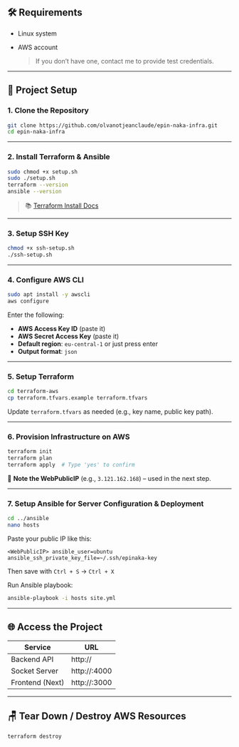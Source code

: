 ## 🛠️ Requirements

* Linux system
* AWS account

  > If you don’t have one, contact me to provide test credentials.

---

## 🚀 Project Setup

### 1. Clone the Repository

```bash
git clone https://github.com/olvanotjeanclaude/epin-naka-infra.git
cd epin-naka-infra
```

---

### 2. Install Terraform & Ansible

```bash
sudo chmod +x setup.sh
sudo ./setup.sh
terraform --version
ansible --version
```

> 📚 [Terraform Install Docs](https://developer.hashicorp.com/terraform/tutorials/aws-get-started/install-cli)

---

### 3. Setup SSH Key

```bash
chmod +x ssh-setup.sh
./ssh-setup.sh
```

---

### 4. Configure AWS CLI

```bash
sudo apt install -y awscli
aws configure
```

Enter the following:

* **AWS Access Key ID** (paste it)
* **AWS Secret Access Key** (paste it)
* **Default region**: `eu-central-1` or just press enter
* **Output format**: `json`

---

### 5. Setup Terraform

```bash
cd terraform-aws
cp terraform.tfvars.example terraform.tfvars
```

Update `terraform.tfvars` as needed (e.g., key name, public key path).

---

### 6. Provision Infrastructure on AWS

```bash
terraform init
terraform plan
terraform apply  # Type 'yes' to confirm
```

📌 **Note the WebPublicIP** (e.g., `3.121.162.168`) – used in the next step.

---

### 7. Setup Ansible for Server Configuration & Deployment

```bash
cd ../ansible
nano hosts
```

Paste your public IP like this:

```hosts
<WebPublicIP> ansible_user=ubuntu ansible_ssh_private_key_file=~/.ssh/epinaka-key
```

Then save with `Ctrl + S` → `Ctrl + X`

Run Ansible playbook:

```bash
ansible-playbook -i hosts site.yml
```

---

## 🌐 Access the Project

| Service         | URL                        |
| --------------- | -------------------------- |
| Backend API     | http\://<WebPublicIP>      |
| Socket Server   | http\://<WebPublicIP>:4000 |
| Frontend (Next) | http\://<WebPublicIP>:3000 |

---

## 🪑 Tear Down / Destroy AWS Resources

```bash
terraform destroy
```
